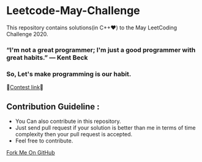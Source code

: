 # Leetcode-May-Challenge
This repository contains solutions(in C++❤) to the May LeetCoding Challenge 2020.

### “I'm not a great programmer; I'm just a good programmer with great habits.”  ― Kent Beck

### So, Let's make programming is our habit.


📌[Contest link](https://leetcode.com/explore/challenge/card/may-leetcoding-challenge/)📌

## Contribution Guideline :
- You Can also contribute in this repository. 
- Just send pull request if your solution is better than me in terms of time complexity then your pull request is accepted.
- Feel free to contribute.

<a href="https://github.com/BhishmDaslaniya">Fork Me On GitHub</a>
